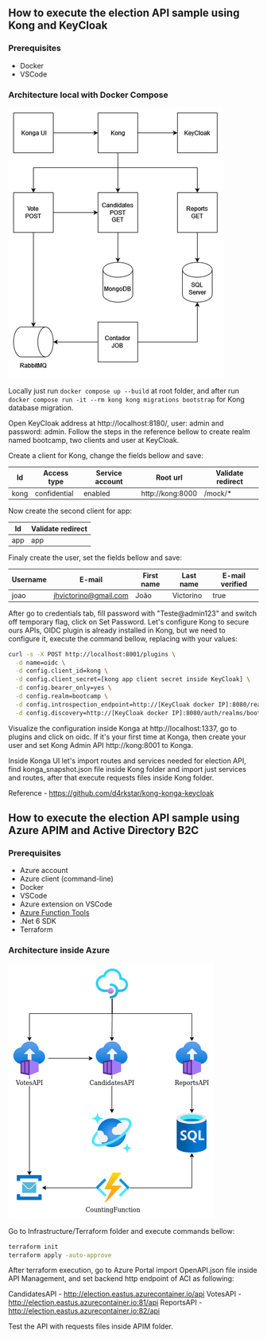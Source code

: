 ## How to execute the election API sample using Kong and KeyCloak

### Prerequisites
- Docker
- VSCode

### Architecture local with Docker Compose
![alt architecture](.documentation/gateway_local.jpg "Architecture")

Locally just run ```` docker compose up --build ```` at root folder, and after run ```` docker compose run -it --rm kong kong migrations bootstrap ```` for Kong database migration.

Open KeyCloak address at http://localhost:8180/, user: admin and password: admin. Follow the steps in the reference bellow to create realm named bootcamp, two clients and user at KeyCloak.

Create a client for Kong, change the fields bellow and save:

|  Id  |  Access type  | Service account |     Root url     | Validate redirect |
|------|---------------|-----------------|------------------|-------------------|
| kong | confidential  |     enabled     | http://kong:8000 |      /mock/*      |

Now create the second client for app:

|  Id  |  Validate redirect |
|------|--------------------|
| app  |        app         |

Finaly create the user, set the fields bellow and save:

|  Username |         E-mail         | First name | Last name  | E-mail verified |
|-----------|------------------------|------------|------------|-----------------|
|   joao    | jhvictorino@gmail.com  |    João    |  Victorino |       true      |

After go to credentials tab, fill password with "Teste@admin123" and switch off temporary flag, click on Set Password.
Let's configure Kong to secure ours APIs, OIDC plugin is already installed in Kong, but we need to configure it, execute the command bellow, replacing with your values:

````sh
curl -s -X POST http://localhost:8001/plugins \
  -d name=oidc \
  -d config.client_id=kong \
  -d config.client_secret=[kong app client secret inside KeyCloak] \
  -d config.bearer_only=yes \
  -d config.realm=bootcamp \
  -d config.introspection_endpoint=http://[KeyCloak docker IP]:8080/realms/bootcamp/protocol/openid-connect/token/introspect \
  -d config.discovery=http://[KeyCloak docker IP]:8080/auth/realms/bootcamp/.well-known/openid-configuration
````

Visualize the configuration inside Konga at http://localhost:1337, go to plugins and click on oidc. If it's your first time at Konga, then create your user and set Kong Admin API http://kong:8001 to Konga.

Inside Konga UI let's import routes and services needed for election API, find konga_snapshot.json file inside Kong folder and import just services and routes, after that execute requests files inside Kong folder.

Reference - https://github.com/d4rkstar/kong-konga-keycloak

## How to execute the election API sample using Azure APIM and Active Directory B2C

### Prerequisites
- Azure account
- Azure client (command-line)
- Docker
- VSCode
- Azure extension on VSCode
- [Azure Function Tools](https://docs.microsoft.com/pt-br/azure/azure-functions/functions-run-local?tabs=v4%2Clinux%2Ccsharp%2Cportal%2Cbash)
- .Net 6 SDK
- Terraform

### Architecture inside Azure
![alt architecture](.documentation/gateway_azure.jpg "Architecture")

Go to Infrastructure/Terraform folder and execute commands bellow:

````sh
terraform init
terraform apply -auto-approve
````

After terraform execution, go to Azure Portal import OpenAPI.json file inside API Management, and set backend http endpoint of ACI as following:

CandidatesAPI - http://election.eastus.azurecontainer.io/api
VotesAPI - http://election.eastus.azurecontainer.io:81/api
ReportsAPI - http://election.eastus.azurecontainer.io:82/api

Test the API with requests files inside APIM folder.
